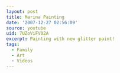```yaml
---
layout: post
title: Marina Painting
date: '2007-12-27 02:56:09'
source: youtube
uid: 7UZoViFV02A
excerpt: Painting with new glitter paint!
tags:
  - Family
  - Art
  - Videos
---
```

